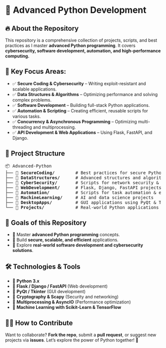 <h1>🚀 Advanced Python Development</h1>

<h2>🔥 About the Repository</h2>
<p>This repository is a comprehensive collection of projects, scripts, and best practices as I master <strong>advanced Python programming</strong>. It covers <strong>cybersecurity, software development, automation, and high-performance computing.</strong></p>

<h2>🚀 Key Focus Areas:</h2>
<ul>
    <li>✅ <strong>Secure Coding & Cybersecurity</strong> – Writing exploit-resistant and scalable applications.</li>
    <li>✅ <strong>Data Structures & Algorithms</strong> – Optimizing performance and solving complex problems.</li>
    <li>✅ <strong>Software Development</strong> – Building full-stack Python applications.</li>
    <li>✅ <strong>Automation & Scripting</strong> – Creating efficient, reusable scripts for various tasks.</li>
    <li>✅ <strong>Concurrency & Asynchronous Programming</strong> – Optimizing multi-threading and multiprocessing.</li>
    <li>✅ <strong>API Development & Web Applications</strong> – Using Flask, FastAPI, and Django.</li>
</ul>

<h2>📂 Project Structure</h2>
<pre>
📦 Advanced-Python
├── 🔹 <strong>SecureCoding/</strong>        # Best practices for secure Python development
├── 🔹 <strong>DataStructures/</strong>      # Advanced structures and algorithms
├── 🔹 <strong>CyberSecurity/</strong>       # Scripts for network security & penetration testing
├── 🔹 <strong>WebDevelopment/</strong>      # Flask, Django, FastAPI projects
├── 🔹 <strong>Automation/</strong>          # Scripts for task automation & efficiency
├── 🔹 <strong>MachineLearning/</strong>     # AI and data science projects
├── 🔹 <strong>DesktopApps/</strong>         # GUI applications using PyQt & Tkinter
└── 🔹 <strong>Projects/</strong>            # Real-world Python applications
</pre>

<h2>🎯 Goals of this Repository</h2>
<ul>
    <li>🔹 Master <strong>advanced Python programming</strong> concepts.</li>
    <li>🔹 Build <strong>secure, scalable, and efficient</strong> applications.</li>
    <li>🔹 Explore <strong>real-world software development and cybersecurity solutions</strong>.</li>
</ul>

<h2>🛠️ Technologies & Tools</h2>
<ul>
    <li>🔹 <strong>Python 3.x</strong></li>
    <li>🔹 <strong>Flask / Django / FastAPI</strong> (Web development)</li>
    <li>🔹 <strong>PyQt / Tkinter</strong> (GUI development)</li>
    <li>🔹 <strong>Cryptography & Scapy</strong> (Security and networking)</li>
    <li>🔹 <strong>Multiprocessing & AsyncIO</strong> (Performance optimization)</li>
    <li>🔹 <strong>Machine Learning with Scikit-Learn & TensorFlow</strong></li>
</ul>

<h2>👨‍💻 How to Contribute</h2>
<p>Want to collaborate? <strong>Fork the repo</strong>, submit a <strong>pull request</strong>, or suggest new projects via <strong>issues</strong>. Let’s explore the power of Python together! 🚀</p>
